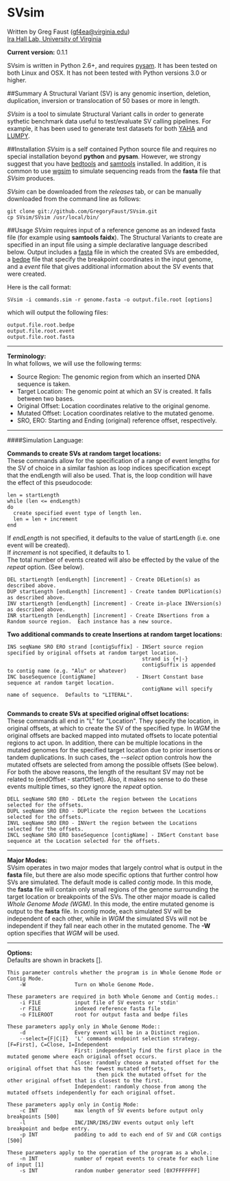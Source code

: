 SVsim
=====

Written by Greg Faust (gf4ea@virginia.edu)  
[Ira Hall Lab, University of Virginia](http://faculty.virginia.edu/irahall/)

**Current version:** 0.1.1

SVsim is written in Python 2.6+, and requires [pysam](https://code.google.com/p/pysam/).  It has been tested on both Linux and OSX. It has not been tested with Python versions 3.0 or higher.

##Summary
A Structural Variant (SV) is any genomic insertion, deletion, duplication, inversion or translocation of 50 bases or more in length.

*SVsim* is a tool to simulate Structural Variant calls in order to generate sythetic benchmark data useful to test/evaluate SV calling pipelines.  For example, it has been used to generate test datasets for both [YAHA](http://faculty.virginia.edu/irahall/yaha/) and [LUMPY](https://github.com/arq5x/lumpy-sv).

##Installation
*SVsim* is a self contained Python source file and requires no special installation beyond **python** and **pysam**.
However, we strongy suggest that you have [bedtools](https://github.com/arq5x/bedtools2) and [samtools](http://samtools.sourceforge.net/) installed.
In addition, it is common to use [wgsim](https://github.com/lh3/wgsim) to simulate sequencing reads from the **fasta** file that *SVsim* produces.

*SVsim* can be downloaded from the *releases* tab, or can be manually downloaded from the command line as follows:

~~~~~~~~~~~~~~~~~~
git clone git://github.com/GregoryFaust/SVsim.git
cp SVsim/SVsim /usr/local/bin/
~~~~~~~~~~~~~~~~~~

##Usage
*SVsim* requires input of a reference genome as an indexed fasta file (for example using **samtools faidx**).
The Structural Variants to create are specified in an input file using a simple declarative language described below.  Output includes a [fasta](http://en.wikipedia.org/wiki/FASTA_format) file in which the created SVs are embedded, a [bedpe](http://bedtools.readthedocs.org/en/latest/content/general-usage.html) file that specify the breakpoint coordinates in the input genome, and a *event* file that gives additional information about the SV events that were created.

Here is the call format:
```
SVsim -i commands.sim -r genome.fasta -o output.file.root [options]
```
which will output the following files:
```
output.file.root.bedpe
output.file.root.event
output.file.root.fasta
```

---
**Terminology:**  
In what follows, we will use the following terms:
* Source Region:   The genomic region from which an inserted DNA sequence is taken.
* Target Location: The genomic point at which an SV is created.  It falls between two bases.
* Original Offset: Location coordinates relative to the original genome.
* Mutated Offset:  Location coordinates relative to the mutated genome.
* SRO, ERO: Starting and Ending (original) reference offset, respectively.

---
####Simulation Language:  

**Commands to create SVs at random target locations:**   
These commands allow for the specification of a range of event lengths for the SV of choice in a similar fashion as loop indices specification except that the endLength will also be used.
That is, the loop condition will have the effect of this pseudocode:
```
len = startLength
while (len <= endLength)
do
  create specified event type of length len.
  len = len + increment
end
```
If *endLength* is not specified, it defaults to the value of startLength (i.e. one event will be created).  
If *increment* is not specified, it defaults to 1.  
The total number of events created will also be effected by the value of the *repeat* option.  (See below).
```
DEL startLength [endLength] [increment] - Create DELetion(s) as described above.
DUP startLength [endLength] [increment] - Create tandem DUPlication(s) as described above.
INV startLength [endLength] [increment] - Create in-place INVersion(s) as described above.
INR startLength [endLength] [increment] - Create INsertions from a Random source region.  Each instance has a new source.
```
**Two additional commands to create Insertions at random target locations:**  
```
INS seqName SRO ERO strand [contigSuffix] - INSert source region specified by original offsets at random target location.
                                            strand is {+|-}
                                            contigSuffix is appended to contig name (e.g. "Alu" or whatever)
INC baseSequence [contigName]             - INsert Constant base sequence at random target location.
                                            contigName will specify name of sequence.  Defaults to "LITERAL".
                                                  
```

**Commands to create SVs at specified original offset locations:**  
These commands all end in "L" for "Location".
They specify the location, in original offsets, at which to create the SV of the specified type.
In *WGM* the original offsets are backed mapped into mutated offsets to locate potential regions to act upon.
In addition, there can be multiple locations in the mutated genomes for the specified target location due to prior insertions or tandem duplications.
In such cases, the *--select* option controls how the mutated offsets are selected from among the possible offsets (See below).
For both the above reasons, the length of the resultant SV may not be related to (endOffset - startOffset).
Also, it makes no sense to do these events multiple times, so they ignore the *repeat* option.
```
DELL seqName SRO ERO - DELete the region between the Locations selected for the offsets.
DUPL seqName SRO ERO - DUPlicate the region between the Locations selected for the offsets.
INVL seqName SRO ERO - INVert the region between the Locations selected for the offsets.
INCL seqName SRO ERO baseSequence [contigName] - INSert Constant base sequence at the Location selected for the offsets.
```

---
**Major Modes:**  
SVsim operates in two major modes that largely control what is output in the **fasta** file, but there are also mode specific options that further control how SVs are simulated.
The default mode is called *contig* mode.
In this mode, the **fasta** file will contain only small regions of the genome surrounding the target location or breakpoints of the SVs.
The other major moade is called *Whole Genome Mode (WGM)*.
In this mode, the entire mutated genome is output to the **fasta** file.
In *contig* mode, each simulated SV will be independent of each other, while in *WGM* the simulated SVs will not be independent if they fall near each other in the mutated genome.
The **-W** option specifies that *WGM* will be used.

---
**Options:**  
Defaults are shown in brackets [].
```
This parameter controls whether the program is in Whole Genome Mode or Contig Mode.
    -W                Turn on Whole Genome Mode.

These parameters are required in both Whole Genome and Contig modes.:
    -i FILE           input file of SV events or 'stdin'
    -r FILE           indexed reference fasta file
    -o FILEROOT       root for output fasta and bedpe files

These parameters apply only in Whole Genome Mode::
    -d                Every event will be in a Distinct region.
    --select={F|C|I}  'L' commands endpoint selection strategy. [F=First], C=Close, I=Independent
                      First: independently find the first place in the mutated genome where each original offset occurs.
                      Close: randomly choose a mutated offset for the original offset that has the fewest mutated offsets,
                             then pick the mutated offset for the other original offset that is closest to the first.
                      Independent: randomly choose from among the mutated offsets independently for each original offset.

These parameters apply only in Contig Mode:
    -c INT            max length of SV events before output only breakpoints [500]
    -l                INC/INR/INS/INV events output only left breakpoint and bedpe entry.
    -p INT            padding to add to each end of SV and CGR contigs [500]

These parameters apply to the operation of the program as a whole.:
    -n INT            number of repeat events to create for each line of input [1]
    -s INT            random number generator seed [0X7FFFFFFF]
```
